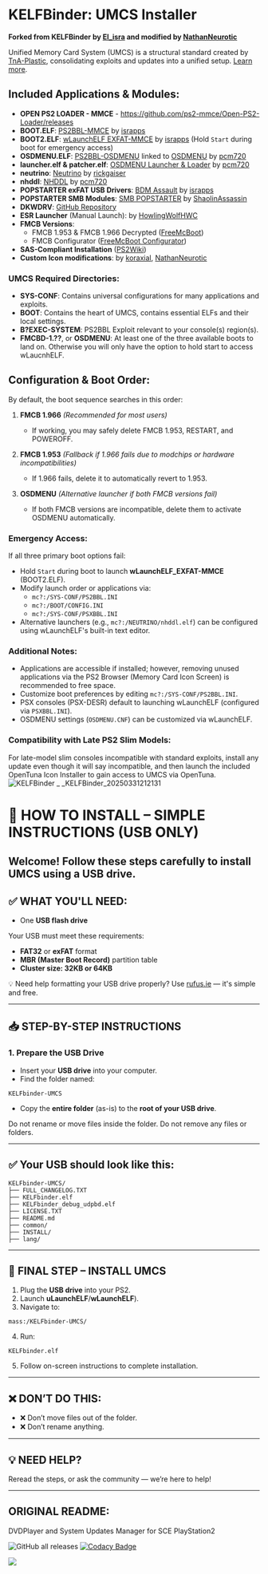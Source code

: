 # KELFBinder: UMCS Installer

**Forked from KELFBinder by [El_isra](https://israpps.github.io/) and modified by [NathanNeurotic](https://github.com/NathanNeurotic)**

Unified Memory Card System (UMCS) is a structural standard created by [TnA-Plastic](https://github.com/TnA-Plastic), consolidating exploits and updates into a unified setup. [Learn more](https://www.psx-place.com/forums/ps2-application-system.279/).

## Included Applications & Modules:
- **OPEN PS2 LOADER - MMCE** - https://github.com/ps2-mmce/Open-PS2-Loader/releases
- **BOOT.ELF**: [PS2BBL-MMCE](https://israpps.github.io/PlayStation2-Basic-BootLoader/) by [israpps](https://github.com/israpps)
- **BOOT2.ELF**: [wLaunchELF EXFAT-MMCE](https://israpps.github.io/projects/wlaunchelf-isr) by [israpps](https://github.com/israpps) (Hold `Start` during boot for emergency access)
- **OSDMENU.ELF**: [PS2BBL-OSDMENU](https://github.com/pcm720/PlayStation2-Basic-BootLoader) linked to [OSDMENU](https://github.com/pcm720/osdmenu-launcher) by [pcm720](https://github.com/pcm720)
- **launcher.elf & patcher.elf**: [OSDMENU Launcher & Loader](https://github.com/pcm720/osdmenu-launcher) by [pcm720](https://github.com/pcm720)
- **neutrino**: [Neutrino](https://github.com/rickgaiser/neutrino) by [rickgaiser](https://github.com/rickgaiser)
- **nhddl**: [NHDDL](https://github.com/pcm720/nhddl/releases/tag/nightly) by [pcm720](https://github.com/pcm720)
- **POPSTARTER exFAT USB Drivers**: [BDM Assault](https://github.com/israpps/BDMAssault) by [israpps](https://github.com/israpps)
- **POPSTARTER SMB Modules**: [SMB POPSTARTER](https://bitbucket.org/ShaolinAssassin/popstarter-documentation-stuff/wiki/quickstart-smb) by [ShaolinAssassin](https://github.com/ShaolinAssassin)
- **DKWDRV**: [GitHub Repository](https://github.com/DKWDRV/DKWDRV)
- **ESR Launcher** (Manual Launch): by [HowlingWolfHWC](https://github.com/HowlingWolfHWC)
- **FMCB Versions**:
  - FMCB 1.953 & FMCB 1.966 Decrypted ([FreeMcBoot](https://israpps.github.io/FreeMcBoot-Installer/))
  - FMCB Configurator ([FreeMcBoot Configurator](https://israpps.github.io/FreeMcBoot-Installer/))
- **SAS-Compliant Installation** ([PS2Wiki](https://ps2wiki.github.io/sas-apps-archive/))
- **Custom Icon modifications**: by [koraxial](https://github.com/koraxial), [NathanNeurotic](https://github.com/NathanNeurotic)

### UMCS Required Directories:
- **SYS-CONF**: Contains universal configurations for many applications and exploits.
- **BOOT**: Contains the heart of UMCS, contains essential ELFs and their local settings.
- **B?EXEC-SYSTEM**: PS2BBL Exploit relevant to your console(s) region(s).
- **FMCBD-1.??**, or **OSDMENU**: At least one of the three available boots to land on. Otherwise you will only have the option to hold start to access wLaucnhELF.

## Configuration & Boot Order:
By default, the boot sequence searches in this order:

1. **FMCB 1.966** *(Recommended for most users)*  
   - If working, you may safely delete FMCB 1.953, RESTART, and POWEROFF.

2. **FMCB 1.953** *(Fallback if 1.966 fails due to modchips or hardware incompatibilities)*
   - If 1.966 fails, delete it to automatically revert to 1.953.

3. **OSDMENU** *(Alternative launcher if both FMCB versions fail)*
   - If both FMCB versions are incompatible, delete them to activate OSDMENU automatically.

### Emergency Access:
If all three primary boot options fail:
- Hold `Start` during boot to launch **wLaunchELF_EXFAT-MMCE** (BOOT2.ELF).
- Modify launch order or applications via:
  - `mc?:/SYS-CONF/PS2BBL.INI`
  - `mc?:/BOOT/CONFIG.INI`
  - `mc?:/SYS-CONF/PSXBBL.INI`
- Alternative launchers (e.g., `mc?:/NEUTRINO/nhddl.elf`) can be configured using wLaunchELF's built-in text editor.

### Additional Notes:
- Applications are accessible if installed; however, removing unused applications via the PS2 Browser (Memory Card Icon Screen) is recommended to free space.
- Customize boot preferences by editing `mc?:/SYS-CONF/PS2BBL.INI`.
- PSX consoles (PSX-DESR) default to launching wLaunchELF (configured via `PSXBBL.INI`).
- OSDMENU settings (`OSDMENU.CNF`) can be customized via wLaunchELF.

### Compatibility with Late PS2 Slim Models:
For late-model slim consoles incompatible with standard exploits, install any update even though it will say incompatible, and then launch the included OpenTuna Icon Installer to gain access to UMCS via OpenTuna.
![KELFBinder  _ _KELFBinder_20250331212131](https://github.com/user-attachments/assets/48a1d852-d9d7-4cb4-8ff4-c07d065120e5)

# 📂 HOW TO INSTALL – SIMPLE INSTRUCTIONS (USB ONLY)

Welcome! Follow these steps carefully to install UMCS using a USB drive.  
---

## ✅ WHAT YOU'LL NEED:

- One **USB flash drive**

Your USB must meet these requirements:

- **FAT32** or **exFAT** format  
- **MBR (Master Boot Record)** partition table  
- **Cluster size: 32KB or 64KB**

💡 Need help formatting your USB drive properly? Use [rufus.ie](https://rufus.ie) — it's simple and free.

---

## 📥 STEP-BY-STEP INSTRUCTIONS

### 1. Prepare the USB Drive

- Insert your **USB drive** into your computer.
- Find the folder named:

```
KELFbinder-UMCS
```

- Copy the **entire folder** (as-is) to the **root of your USB drive**.

Do not rename or move files inside the folder. Do not remove any files or folders.

---

## ✅ Your USB should look like this:

```
KELFbinder-UMCS/
├── FULL_CHANGELOG.TXT
├── KELFbinder.elf
├── KELFbinder_debug_udpbd.elf
├── LICENSE.TXT
├── README.md
├── common/
├── INSTALL/
├── lang/
```

---

## 🧩 FINAL STEP – INSTALL UMCS

1. Plug the **USB drive** into your PS2.
2. Launch **uLaunchELF**/**wLaunchELF**).
3. Navigate to:
```
mass:/KELFbinder-UMCS/
```
4. Run:
```
KELFbinder.elf
```
5. Follow on-screen instructions to complete installation.

---

## ❌ DON’T DO THIS:

- ❌ Don’t move files out of the folder.
- ❌ Don’t rename anything.

---

## 💡 NEED HELP?

Reread the steps, or ask the community — we’re here to help!

---------------------------------------------------------------------
ORIGINAL README:
---------------------------------------------------------------------
DVDPlayer and System Updates Manager for SCE PlayStation2

![GitHub all releases](https://img.shields.io/github/downloads/israpps/KELFBinder/total)
[![Codacy Badge](https://app.codacy.com/project/badge/Grade/8e886d46292e4d558c1c35a3387bffd5)](https://app.codacy.com/gh/israpps/KELFBinder/dashboard?utm_source=gh&utm_medium=referral&utm_content=&utm_campaign=Badge_grade)

[![](https://img.shields.io/badge/Read%20the-Documentation-0020ff?style=for-the-badge&logo=pencil&labelColor=yellow)](https://israpps.github.io/KELFBinder/)
